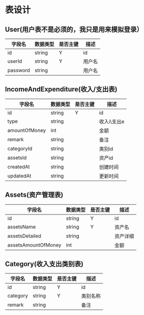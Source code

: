 # 表设计

## User(用户表不是必须的，我只是用来模拟登录）

| 字段名 | 数据类型 | 是否主键 | 描述 |
|--------|--------|--------|--------|
|  id  |   string     |   Y     |    id    |
|  userId  |   string     |   Y     |    用户名    |
|  password  |   string     |        |    用户名    |

## IncomeAndExpenditure(收入/支出表)

| 字段名 | 数据类型 | 是否主键 | 描述 |
|--------|--------|--------|--------|
|  id  |   string     |   Y     |    id    |
|  type  |   string     |        |    收入i\支出e    |
|  amountOfMoney  |   int     |        |    金额    |
|  remark  |   string     |        |    备注    |
|  categoryId  |   string     |        |    类别id    |
|  assetsId  |   string     |        |    资产id    |
|  createdAt  |   string     |        |    创建时间    |
|  updatedAt  |   string     |        |    更新时间    |

## Assets(资产管理表)

| 字段名 | 数据类型 | 是否主键 | 描述 |
|--------|--------|--------|--------|
|  id  |   string     |   Y     |    id    |
|  assetsName  |   string     |   Y     |    资产名    |
|  assetsDetailed  |   string     |        |    资产详细    |
|  assetsAmountOfMoney  |   int     |        |    金额   |

## Category(收入支出类别表)

| 字段名 | 数据类型 | 是否主键 | 描述 |
|--------|--------|--------|--------|
|  id  |   string     |   Y     |    id    |
|  category  |   string     |   Y     |    类别名称    |
|  remark  |   string     |        |    备注    |